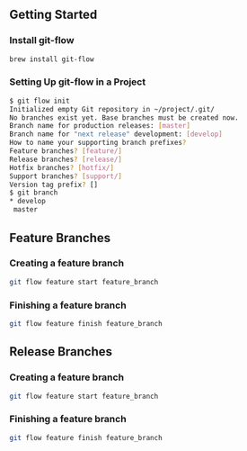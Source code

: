 ## Getting Started
### Install git-flow
```bash
brew install git-flow
```

### Setting Up git-flow in a Project
```bash
$ git flow init
Initialized empty Git repository in ~/project/.git/
No branches exist yet. Base branches must be created now.
Branch name for production releases: [master]
Branch name for "next release" development: [develop]
How to name your supporting branch prefixes?
Feature branches? [feature/]
Release branches? [release/]
Hotfix branches? [hotfix/]
Support branches? [support/]
Version tag prefix? []
$ git branch
* develop
 master
```

## Feature Branches
### Creating a feature branch
```bash
git flow feature start feature_branch
```

### Finishing a feature branch
```bash
git flow feature finish feature_branch
```

## Release Branches
### Creating a feature branch
```bash
git flow feature start feature_branch
```

### Finishing a feature branch
```bash
git flow feature finish feature_branch
```
